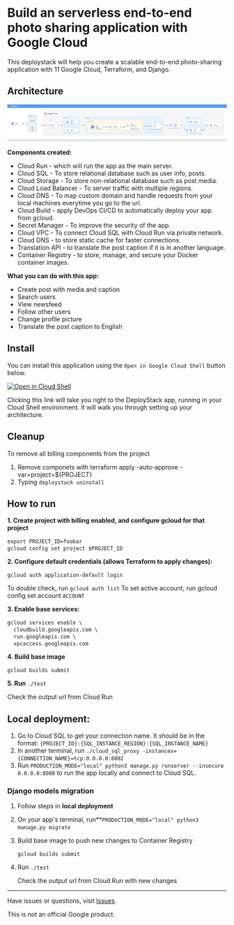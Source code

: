 # Build an serverless end-to-end photo sharing application with Google Cloud

This deploystack will help you create a scalable end-to-end photo-sharing application with 11 Google Cloud, Terraform, and Django. 

## Architecture

![architecture](architecture.png)

**Components created:** 
* Cloud Run - which will run the app as the main server.
* Cloud SQL - To store relational database such as user info, posts.
* Cloud Storage - To store non-relational database such as post media. 
* Cloud Load Balancer - To server traffic with multiple regions. 
* Cloud DNS - To map custom domain and handle requests from your local machines everytime you go to the url.  
* Cloud Build - apply DevOps CI/CD to automatically deploy your app from gcloud.
* Secret Manager - To improve the security of the app.
* Cloud VPC - To connect Cloud SQL with Cloud Run via private network. 
* Cloud DNS - to store static cache for faster connections.
* Translation API - to translate the post caption if it is in another language.
* Container Registry - to store, manage, and secure your Docker container images.

**What you can do with this app:**
* Create post with media and caption
* Search users
* View newsfeed
* Follow other users
* Change profile picture
* Translate the post caption to English

## Install
You can install this application using the `Open in Google Cloud Shell` button 
below. 

<a href="https://ssh.cloud.google.com/cloudshell/editor?cloudshell_git_repo=https://github.com/GoogleCloudPlatform/deploystack-serverless-e2e-photo-sharing-app&shellonly=true&cloudshell_image=gcr.io/ds-artifacts-cloudshell/deploystack_custom_image" target="_new">
    <img alt="Open in Cloud Shell" src="https://gstatic.com/cloudssh/images/open-btn.svg">
</a>

Clicking this link will take you right to the DeployStack app, running in your 
Cloud Shell environment. It will walk you through setting up your architecture.  

## Cleanup 
To remove all billing components from the project
1. Remove componets with terraform apply -auto-approve -var=project=${PROJECT}
2. Typing `deploystack uninstall`

## How to run 
**1. Create project with billing enabled, and configure gcloud for that project**

   ```
   export PROJECT_ID=foobar
   gcloud config set project $PROJECT_ID
   ```

**2. Configure default credentials (allows Terraform to apply changes):**

   ```
   gcloud auth application-default login
   ```
   
   To double check, run ```gcloud auth list```
   To set active account, run gcloud config set account `ACCOUNT`

**3. Enable base services:**

   ```
   gcloud services enable \
     cloudbuild.googleapis.com \
     run.googleapis.com \
     vpcaccess.googleapis.com
   ```

**4. Build base image**

   ```
   gcloud builds submit
   ```

**5. Run** ```./test```

   Check the output url from Cloud Run

## Local deployment: 
1. Go to Cloud SQL to get your connection name. It should be in the format: ```{PROJECT_ID}:{SQL_INSTANCE_REGION}:{SQL_INSTANCE_NAME}```
2. In another terminal, run ```./cloud_sql_proxy -instances={CONNECTION_NAME}=tcp:0.0.0.0:8002```
3. Run ```PRODUCTION_MODE="local" python3 manage.py runserver --insecure 0.0.0.0:8080``` to run the app locally and connect to Cloud SQL.

### Django models migration 
1. Follow steps in **local deployment** 
2. On your app's terminal, run**```PRODUCTION_MODE="local" python3 manage.py migrate```
3. Build base image to push new changes to Container Registry 

   ```
   gcloud builds submit
   ```

4. Run ```./test```

   Check the output url from Cloud Run with new changes


---
Have issues or questions, visit [Issues](https://github.com/GoogleCloudPlatform/deploystack-serverless-e2e-photo-sharing-app/issues).

This is not an official Google product.
